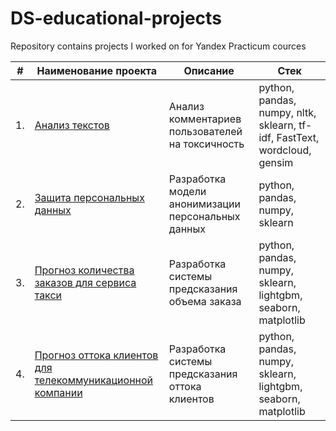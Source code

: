 # DS-educational-projects
Repository contains projects I worked on for Yandex Practicum cources

| #    | Наименование проекта                | Описание                                                     | Стек                                                         |
| ---- | ------------------------------------------------------------ | ------------------------------------------------------------ | ------------------------------------------------------------ |
| 1.   | [Анализ текстов](https://github.com/aq2003/Portfolio/tree/main/Analyzing%20Texts) | Анализ комментариев пользователей на токсичность             | python, pandas, numpy, nltk, sklearn, tf-idf, FastText, wordcloud, gensim |
| 2.   | [Защита персональных данных](https://github.com/aq2003/Portfolio/tree/main/Taxi%20Service) | Разработка модели анонимизации персональных данных | python, pandas, numpy, sklearn |
| 3.   | [Прогноз количества заказов для сервиса такси](https://github.com/aq2003/Portfolio/tree/main/Analyzing%20Texts) | Разработка системы предсказания объема заказа | python, pandas, numpy, sklearn, lightgbm, seaborn, matplotlib |
| 4.   | [Прогноз оттока клиентов для телекоммуникационной компании](https://github.com/aq2003/Portfolio/tree/main/Analyzing%20Texts) | Разработка системы предсказания оттока клиентов | python, pandas, numpy, sklearn, lightgbm, seaborn, matplotlib |
